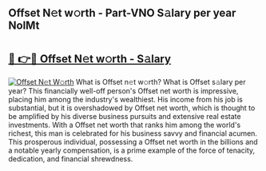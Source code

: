 ## Offset N𝚎t w𝚘rth - Part-VNO S𝚊lary per year NolMt

# <h2><a href="http://gc2aze9.nevu.top/?p=Offset">🔗 👉🔴 Offset N𝚎t w𝚘rth - S𝚊lary</a></h2>

[![Offset N𝚎t W𝚘rth](https://i.imgur.com/Oavwk0R.jpeg)](http://gc2aze9.nevu.top/?p=Offset)
What is Offset n𝚎t w𝚘rth? What is Offset s𝚊lary per year?
This financially well-off person's Offset net worth is impressive, placing him among the industry's wealthiest. His income from his job is substantial, but it is overshadowed by Offset net worth, which is thought to be amplified by his diverse business pursuits and extensive real estate investments. With a Offset net worth that ranks him among the world's richest, this man is celebrated for his business savvy and financial acumen. This prosperous individual, possessing a Offset net worth in the billions and a notable yearly compensation, is a prime example of the force of tenacity, dedication, and financial shrewdness.
